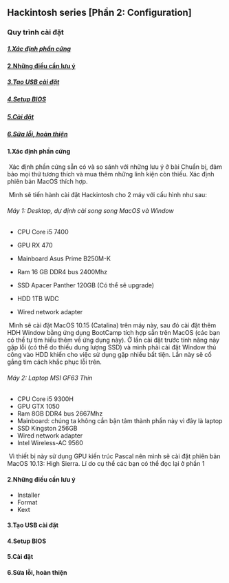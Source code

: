 ## Hackintosh series [Phần 2: Configuration]

### Quy trình cài đặt

##### 	[1.Xác định phần cứng](#1)

**[2.Những điều cần lưu ý](#2)**

##### 	[3.Tạo USB cài đặt](#3)

##### 	[4.Setup BIOS](#4)

##### 	[5.Cài đặt](#5)

##### 	[6.Sửa lỗi, hoàn thiện](#6)

#### 1.Xác định phần cứng<a name="1"></a>

​	Xác định phần cứng sẵn có và so sánh với những lưu ý ở bài Chuẩn bị, đảm bảo mọi thứ tương thích và mua thêm những linh kiện còn thiếu. Xác định phiên bản MacOS thích hợp.

​	Mình sẽ tiến hành cài đặt Hackintosh cho 2 máy với cấu hình như sau:

###### Máy 1: Desktop, dự định cài song song MacOS và Window

- CPU Core i5 7400 
- GPU RX 470
- Mainboard Asus Prime B250M-K
- Ram 16 GB DDR4 bus 2400Mhz
- SSD Apacer Panther 120GB (Có thể sẽ upgrade)
- HDD 1TB  WDC 

- Wired network adapter

​	Mình sẽ cài đặt MacOS 10.15 (Catalina) trên máy này, sau đó cài đặt thêm HDH Window bằng ứng dụng BootCamp tích hợp sẵn trên MacOS (các bạn có thể tự tìm hiểu thêm về ứng dụng này). Ở lần cài đặt trước tính năng này gặp lỗi (có thể do thiếu dung lượng SSD) và mình phải cài đặt Window thủ công vào HDD khiến cho việc sử dụng gặp nhiều bất tiện. Lần này sẽ cố gắng tìm cách khắc phục lỗi trên.

###### Máy 2: Laptop MSI GF63 Thin

- CPU Core i5 9300H
- GPU GTX 1050
- Ram 8GB DDR4 bus 2667Mhz
- Mainboard: chúng ta không cần bận tâm thành phần này vì đây là laptop
- SSD Kingston 256GB
- Wired network adapter
- Intel Wireless-AC 9560

​	Vì thiết bị này sử dụng GPU kiến trúc Pascal nên mình sẽ cài đặt phiên bản MacOS 10.13: High Sierra. Lí do cụ thể các bạn có thể đọc lại ở phần 1

#### 2.Những điều cần lưu ý<a name="2"></a>

- Installer
- Format
- Kext

#### 3.Tạo USB cài đặt<a name="3"></a>



#### 4.Setup BIOS<a name="4"></a>

#### 5.Cài đặt<a name="5"></a>

#### 6.Sửa lỗi, hoàn thiện<a name="6"></a>





